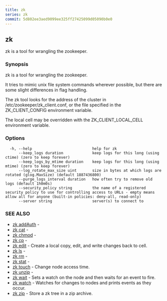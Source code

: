```yaml
---
title: zk
series: zk
commit: 5d802ee3aed9099ee325ff27425099d05090b0e0
---
```

## zk

zk is a tool for wrangling the zookeeper.

### Synopsis

zk is a tool for wrangling the zookeeper.

It tries to mimic unix file system commands wherever possible, but
there are some slight differences in flag handling.

The zk tool looks for the address of the cluster in /etc/zookeeper/zk_client.conf,
or the file specified in the ZK_CLIENT_CONFIG environment variable.

The local cell may be overridden with the ZK_CLIENT_LOCAL_CELL environment
variable.

### Options

```
  -h, --help                           help for zk
      --keep_logs duration             keep logs for this long (using ctime) (zero to keep forever)
      --keep_logs_by_mtime duration    keep logs for this long (using mtime) (zero to keep forever)
      --log_rotate_max_size uint       size in bytes at which logs are rotated (glog.MaxSize) (default 1887436800)
      --purge_logs_interval duration   how often try to remove old logs (default 1h0m0s)
      --security_policy string         the name of a registered security policy to use for controlling access to URLs - empty means allow all for anyone (built-in policies: deny-all, read-only)
      --server string                  server(s) to connect to
```

### SEE ALSO

* [zk addAuth](./zk_addauth/)	 - 
* [zk cat](./zk_cat/)	 - 
* [zk chmod](./zk_chmod/)	 - 
* [zk cp](./zk_cp/)	 - 
* [zk edit](./zk_edit/)	 - Create a local copy, edit, and write changes back to cell.
* [zk ls](./zk_ls/)	 - 
* [zk rm](./zk_rm/)	 - 
* [zk stat](./zk_stat/)	 - 
* [zk touch](./zk_touch/)	 - Change node access time.
* [zk unzip](./zk_unzip/)	 - 
* [zk wait](./zk_wait/)	 - Sets a watch on the node and then waits for an event to fire.
* [zk watch](./zk_watch/)	 - Watches for changes to nodes and prints events as they occur.
* [zk zip](./zk_zip/)	 - Store a zk tree in a zip archive.

